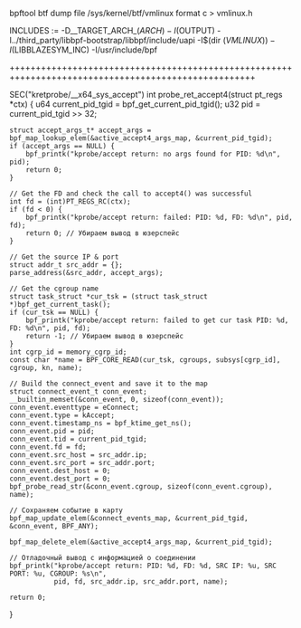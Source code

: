 bpftool btf dump file /sys/kernel/btf/vmlinux format c > vmlinux.h


INCLUDES := -D__TARGET_ARCH_$(ARCH) -I$(OUTPUT) -I../third_party/libbpf-bootstrap/libbpf/include/uapi -I$(dir $(VMLINUX)) -I$(LIBBLAZESYM_INC) -I/usr/include/bpf

+++++++++++++++++++++++++++++++++++++++++++++++++++++++++++++++++++++++++++++++++++++++++++++++++++++

SEC("kretprobe/__x64_sys_accept")
int probe_ret_accept4(struct pt_regs *ctx) {
    u64 current_pid_tgid = bpf_get_current_pid_tgid();
    u32 pid = current_pid_tgid >> 32;

    struct accept_args_t* accept_args = bpf_map_lookup_elem(&active_accept4_args_map, &current_pid_tgid);
    if (accept_args == NULL) {
        bpf_printk("kprobe/accept return: no args found for PID: %d\n", pid);
        return 0;
    }

    // Get the FD and check the call to accept4() was successful
    int fd = (int)PT_REGS_RC(ctx);
    if (fd < 0) {
        bpf_printk("kprobe/accept return: failed: PID: %d, FD: %d\n", pid, fd);
        return 0; // Убираем вывод в юзерспейс
    }

    // Get the source IP & port
    struct addr_t src_addr = {};
    parse_address(&src_addr, accept_args);

    // Get the cgroup name
    struct task_struct *cur_tsk = (struct task_struct *)bpf_get_current_task();
    if (cur_tsk == NULL) {
        bpf_printk("kprobe/accept return: failed to get cur task PID: %d, FD: %d\n", pid, fd);
        return -1; // Убираем вывод в юзерспейс
    }
    int cgrp_id = memory_cgrp_id;
    const char *name = BPF_CORE_READ(cur_tsk, cgroups, subsys[cgrp_id], cgroup, kn, name);

    // Build the connect_event and save it to the map
    struct connect_event_t conn_event;
    __builtin_memset(&conn_event, 0, sizeof(conn_event));
    conn_event.eventtype = eConnect;
    conn_event.type = kAccept;
    conn_event.timestamp_ns = bpf_ktime_get_ns();
    conn_event.pid = pid;
    conn_event.tid = current_pid_tgid;
    conn_event.fd = fd;
    conn_event.src_host = src_addr.ip;
    conn_event.src_port = src_addr.port;
    conn_event.dest_host = 0;
    conn_event.dest_port = 0;
    bpf_probe_read_str(&conn_event.cgroup, sizeof(conn_event.cgroup), name);

    // Сохраняем событие в карту
    bpf_map_update_elem(&connect_events_map, &current_pid_tgid, &conn_event, BPF_ANY);

    bpf_map_delete_elem(&active_accept4_args_map, &current_pid_tgid);

    // Отладочный вывод с информацией о соединении
    bpf_printk("kprobe/accept return: PID: %d, FD: %d, SRC IP: %u, SRC PORT: %u, CGROUP: %s\n",
               pid, fd, src_addr.ip, src_addr.port, name);

    return 0;
}
